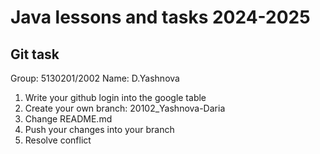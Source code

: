 # Java lessons and tasks 2024-2025

## Git task
Group: 5130201/2002
Name: D.Yashnova

1. Write your github login into the google table
2. Create your own branch: 20102_Yashnova-Daria
3. Change README.md
4. Push your changes into your branch
5. Resolve conflict


